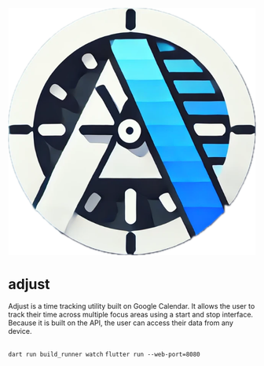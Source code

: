 ![logo](/images/logo.png "")
# adjust

Adjust is a time tracking utility built on Google Calendar. It allows the user to track their time across multiple focus areas using a start and stop interface. Because it is built on the API, the user can access their data from any device.

##
``
dart run build_runner watch
``
``
flutter run --web-port=8080
``